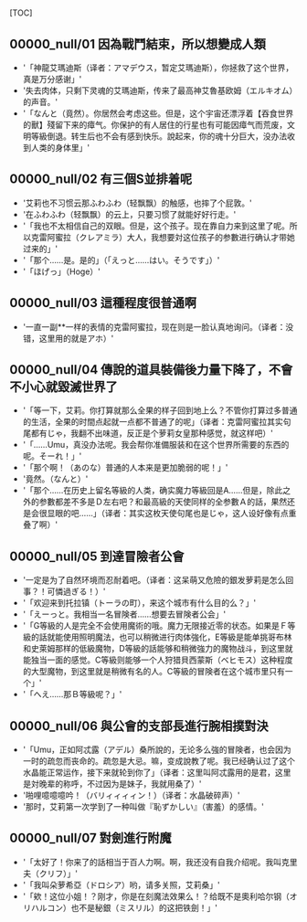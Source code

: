 # 

[TOC]

## 00000_null/01 因為戰鬥結束，所以想變成人類

- '「神龍艾瑪迪斯（译者：アマデウス，暂定艾瑪迪斯），你拯救了这个世界，真是万分感谢」'
- '失去肉体，只剩下灵魂的艾瑪迪斯，传来了最高神艾魯基欧姆（エルキオム）的声音。'
- '「なんと（竟然）。你居然会考虑这些。但是，这个宇宙还漂浮着【吞食世界的獸】殘留下来的瘴气。你保护的有人居住的行星也有可能因瘴气而荒废，文明等級倒退。转生后也不会有感到快乐。說起来，你的魂十分巨大，没办法收到人类的身体里」'


## 00000_null/02 有三個S並排着呢

- '艾莉也不习惯云那ふわふわ（轻飘飘）的触感，也摔了个屁敦。'
- '在ふわふわ（轻飘飘）的云上，只要习惯了就能好好行走。'
- '「我也不太相信自己的双眼。但是，这个孩子。现在靠自力来到这里了呢。所以克雷阿蜜拉（クレアミラ）大人，我想要対这位孩子的参數进行确认才带她过来的」'
- '「那个……是。是的」（「えっと……はい。そうです」）'
- '「ほげっ」（Hoge）'


## 00000_null/03 這種程度很普通啊

- '一直一副**一样的表情的克雷阿蜜拉，现在则是一脸认真地询问。（译者：没错，这里用的就是アホ）'


## 00000_null/04 傳說的道具裝備後力量下降了，不會不小心就毀滅世界了

- '「等一下，艾莉。你打算就那么全果的样子回到地上么？不管你打算过多普通的生活，全果的时間点起就一点都不普通了的呢」（译者：克雷阿蜜拉其实句尾都有じゃ，我翻不出味道，反正是个萝莉女皇那种感觉，就这样吧）'
- '「……Umu，真没办法呢。我会帮你准備服装和在这个世界所需要的东西的呢。そーれ！」'
- '「那个啊！（あのな）普通的人本来是更加脆弱的呢！」'
- '竟然。（なんと）'
- '「那个……在历史上留名等級的人类，确实魔力等級回是A……但是，除此之外的参數都差不多是Ｄ左右吧？和最高級的天使同样的全参數Ａ的話，果然还是会很显眼的吧……」（译者：其实这枚天使句尾也是じゃ，这人设好像有点重叠了啊）'


## 00000_null/05 到達冒險者公會

- '一定是为了自然环境而忍耐着吧。（译者：这呆萌又危險的銀发萝莉是怎么回事？！可憐過ぎる！）'
- '「欢迎来到托拉镇（トーラの町），来这个城市有什么目的么？」'
- '「えーっと。我相当一名冒険者……想要去冒険者公会」'
- '「G等級的人是完全不会使用魔術的哦。魔力无限接近零的状态。如果是Ｆ等級的話就能使用照明魔法，也可以稍微进行肉体強化，E等級是能单挑哥布林和史萊姆那样的低級魔物，D等級的話能够和稍微強力的魔物战斗，到这里就能独当一面的感觉。C等級则能够一个人狩猎貝西蒙斯（ベヒモス）这种程度的大型魔物，到这里就是稍微有名的人。C等級的冒険者在这个城市里只有一个」'
- '「へえ……那Ｂ等級呢？」'


## 00000_null/06 與公會的支部長進行腕相撲對決

- '「Umu，正如阿忒露（アデル）桑所說的，无论多么強的冒険者，也会因为一时的疏忽而丧命的。疏忽是大忌。嘛，变成說教了呢。我已经确认过了这个水晶能正常运作，接下来就轮到你了」（译者：这里叫阿忒露用的是君，这里是対晚辈的称呼，不过因为是妹子，我就用桑了）'
- '啪哩噫噫噫吟！（バリィィィィン！）（译者：水晶破碎声）'
- '那时，艾莉第一次学到了一种叫做『恥ずかしい』（害羞）的感情。'


## 00000_null/07 對劍進行附魔

- '「太好了！你来了的話相当于百人力啊。啊，我还没有自我介绍呢。我叫克里夫（クリフ）」'
- '「我叫朵萝希亞（ドロシア）哟，请多关照，艾莉桑」'
- '「欸！这位小姐！？刚才，你是在刻魔法效果么！？给既不是奧利哈尔钢（オリハルコン）也不是秘銀（ミスリル）的这把铁劍！」'
